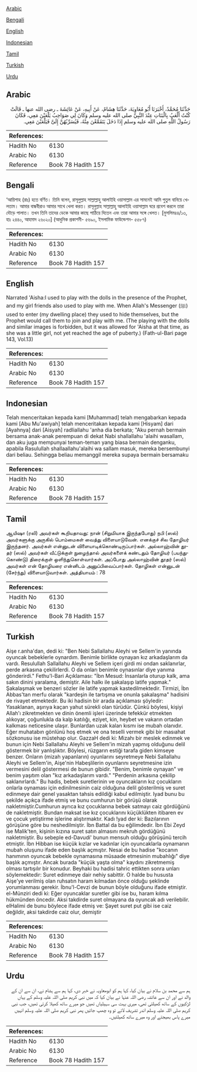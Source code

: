[Arabic](#arabic)

[Bengali](#bengali)

[English](#english)

[Indonesian](#indonesian)

[Tamil](#tamil)

[Turkish](#turkish)

[Urdu](#urdu)

## Arabic


<div dir="rtl" lang="ar" style={{fontSize:'larger',backgroundColor:'#f8f9fa',padding:20}}>
حَدَّثَنَا مُحَمَّدٌ، أَخْبَرَنَا أَبُو مُعَاوِيَةَ، حَدَّثَنَا هِشَامٌ، عَنْ أَبِيهِ، عَنْ عَائِشَةَ ـ رضى الله عنها ـ قَالَتْ كُنْتُ أَلْعَبُ بِالْبَنَاتِ عِنْدَ النَّبِيِّ صلى الله عليه وسلم وَكَانَ لِي صَوَاحِبُ يَلْعَبْنَ مَعِي، فَكَانَ رَسُولُ اللَّهِ صلى الله عليه وسلم إِذَا دَخَلَ يَتَقَمَّعْنَ مِنْهُ، فَيُسَرِّبُهُنَّ إِلَىَّ فَيَلْعَبْنَ مَعِي‏.‏
</div>
<div style={{backgroundColor:'#f8f9fa',padding:20, marginBottom: 10}}><table> <thead> <tr> <th>References:</th> <th></th> </tr> </thead> <tbody><tr><td>Hadith No</td><td>6130</td></tr><tr><td>Arabic No</td><td>6130</td></tr><tr><td>Reference</td><td>Book 78 Hadith 157</td></tr></tbody></table></div>

## Bengali


<div dir="ltr" lang="bn" style={{fontSize:'larger',backgroundColor:'#f8f9fa',padding:20}}>
‘আয়িশাহ (রাঃ) হতে বর্ণিত। তিনি বলেন, রাসূলুল্লাহ সাল্লাল্লাহু আলাইহি ওয়াসাল্লাম এর সামনেই আমি পুতুল বানিয়ে খেলতাম। আমার বান্ধবীরাও আমার সাথে খেলা করত। রাসূলুল্লাহ সাল্লাল্লাহু আলাইহি ওয়াসাল্লাম ঘরে প্রবেশ করলে তারা দৌড়ে পালাত। তখন তিনি তাদের ডেকে আমার কাছে পাঠিয়ে দিতেন এবং তারা আমার সঙ্গে খেলত। [মুসলিম৪৪/১৩, হাঃ ২৪৪০, আহমাদ ২৬০২০] (আধুনিক প্রকাশনী- ৫৬৯০, ইসলামিক ফাউন্ডেশন- ৫৫৮৭)
</div>
<div style={{backgroundColor:'#f8f9fa',padding:20, marginBottom: 10}}><table> <thead> <tr> <th>References:</th> <th></th> </tr> </thead> <tbody><tr><td>Hadith No</td><td>6130</td></tr><tr><td>Arabic No</td><td>6130</td></tr><tr><td>Reference</td><td>Book 78 Hadith 157</td></tr></tbody></table></div>

## English


<div dir="ltr" lang="en" style={{fontSize:'larger',backgroundColor:'#f8f9fa',padding:20}}>
Narrated 'Aisha:I used to play with the dolls in the presence of the Prophet, and my girl friends also used to play with me. When Allah's Messenger (ﷺ) used to enter (my dwelling place) they used to hide themselves, but the Prophet would call them to join and play with me. (The playing with the dolls and similar images is forbidden, but it was allowed for 'Aisha at that time, as she was a little girl, not yet reached the age of puberty.) (Fath-ul-Bari page 143, Vol.13)
</div>
<div style={{backgroundColor:'#f8f9fa',padding:20, marginBottom: 10}}><table> <thead> <tr> <th>References:</th> <th></th> </tr> </thead> <tbody><tr><td>Hadith No</td><td>6130</td></tr><tr><td>Arabic No</td><td>6130</td></tr><tr><td>Reference</td><td>Book 78 Hadith 157</td></tr></tbody></table></div>

## Indonesian


<div dir="ltr" lang="id" style={{fontSize:'larger',backgroundColor:'#f8f9fa',padding:20}}>
Telah menceritakan kepada kami [Muhammad] telah mengabarkan kepada kami [Abu Mu'awiyah] telah menceritakan kepada kami [Hisyam] dari [Ayahnya] dari [Aisyah] radliallahu 'anha dia berkata; "Aku pernah bermain bersama anak-anak perempuan di dekat Nabi shallallahu 'alaihi wasallam, dan aku juga mempunyai teman-teman yang biasa bermain denganku, apabila Rasulullah shallaallahu'alaihi wa sallam masuk, mereka bersembunyi dari beliau. Sehingga beliau memanggil mereka supaya bermain bersamaku
</div>
<div style={{backgroundColor:'#f8f9fa',padding:20, marginBottom: 10}}><table> <thead> <tr> <th>References:</th> <th></th> </tr> </thead> <tbody><tr><td>Hadith No</td><td>6130</td></tr><tr><td>Arabic No</td><td>6130</td></tr><tr><td>Reference</td><td>Book 78 Hadith 157</td></tr></tbody></table></div>

## Tamil


<div dir="ltr" lang="ta" style={{fontSize:'larger',backgroundColor:'#f8f9fa',padding:20}}>
ஆயிஷா (ரலி) அவர்கள் கூறியதாவது: நான் (சிறுமியாக இருந்தபோது) நபி (ஸல்) அவர்களுக்கு அருகில் பொம்மைகள் வைத்து விளையாடுவேன். எனக்குச் சில தோழியர் இருந்தனர். அவர்கள் என்னுடன் விளையாடிக்கொண்டிருப்பார்கள். அல்லாஹ்வின் தூதர் (ஸல்) அவர்கள் வீட்டுக்குள் நுழைந்தால் அவர்களைக் கண்டதும் தோழியர் (பயந்துகொண்டு) திரைக்குள் ஒளிந்துகொள்வார்கள். அப்போது அல்லாஹ்வின் தூதர் (ஸல்) அவர்கள் என் தோழியரை என்னிடம் அனுப்பிவைப்பார்கள். தோழிகள் என்னுடன் (சேர்ந்து) விளையாடுவார்கள். அத்தியாயம் : 78
</div>
<div style={{backgroundColor:'#f8f9fa',padding:20, marginBottom: 10}}><table> <thead> <tr> <th>References:</th> <th></th> </tr> </thead> <tbody><tr><td>Hadith No</td><td>6130</td></tr><tr><td>Arabic No</td><td>6130</td></tr><tr><td>Reference</td><td>Book 78 Hadith 157</td></tr></tbody></table></div>

## Turkish


<div dir="ltr" lang="tr" style={{fontSize:'larger',backgroundColor:'#f8f9fa',padding:20}}>
Aişe r.anha'dan, dedi ki: "Ben Nebi Sallallahu Aleyhi ve Sellem'in yanında oyuncak bebeklerle oynardım. Benimle birlikte oynayan kız arkadaşlarım da vardı. Resulullah Sallallahu Aleyhi ve Sellem içeri girdi mi ondan saklanırlar, perde arkasına çekilirlerdi. O da onları benimle oynasınlar diye yanıma gönderirdi." Fethu'l-Bari Açıklaması: "İbn Mesud: İnsanlarla oturup kalk, ama sakın dinini yaralama, demiştir. Aile halkı ile şakalaşıp latife yapmak." Şakalaşmak ve benzeri sözler ile latife yapmak kastedilmektedir. Tirmizi, İbn Abbas'tan merfu olarak "kardeşin ile tartışma ve onunla şakalaşma" hadisini de rivayet etmektedir. Bu iki hadisin bir arada açıklaması şöyledir: Yasaklanan, aşırıya kaçan yahut sürekli olan türüdür. Çünkü böylesi, kişiyi Allah'ı zikretmekten ve dinin önemli işleri üzerinde tefekkür etmekten alıkoyar, çoğunlukla da kalp katılığı, eziyet, kin, heybet ve vakarın ortadan kalkması neticesine ulaşır. Bunlardan uzak kalan kısmı ise mubah olanıdır. Eğer muhatabın gönlünü hoş etmek ve ona teselli vermek gibi bir masıahat sözkonusu ise müstehap olur. GazzaH dedi ki: Mizahı bir meslek edinmek ve bunun için Nebi Sallallahu Aleyhi ve Sellem'in mizah yapmış olduğunu delil göstermek bir yanlışlıktır. Böylesi, rüzgarın estiği tarafa giden kimseye benzer. Onların (mizah yapanların) oyunlarını seyretmeye Nebi Sallallahu Aleyhi ve Sellem'in, Aişe'nin Habeşlilerin oyunlarını seyretmesine izin vermesini delil göstermesi de bunun gibidir. "Benim, benimle oynayan" ve benim yaşıtım olan "kız arkadaşlarım vardı." "Perdenin arkasına çekilip saklanırlardı." Bu hadis, bebek suretlerinin ve oyuncakların kız çocukların onlarla oynaması için edinilmesinin caiz olduğuna delil gösterilmiş ve suret edinmeye dair genel yasaktan tahsis edildiği kabul edilmiştir. Iyad bunu bu şekilde açıkça ifade etmiş ve bunu cumhurun bir görüşü olarak nakletmiştir.Cumhurun ayrıca kız çocuklarına bebek satmayı caiz gördüğünü de nakletmiştir. Bundan maksat ise kız çocuklarını küçüklükten itibaren ev ve çocuk yetiştirme işlerine alıştırmaktır. Kadı !yad der ki: Bazılarının görüşüne göre bu neshedilmiştir. İbn Battal da bu eğilimdedir. İbn Ebi Zeyd ise Malik'ten, kişinin kızına suret satın almasını mekruh gördüğünü nakletmiştir. Bu sebeple ed-Davudi' bunun mensuh olduğu görüşünü tercih etmiştir. İbn Hibban ise küçük kızlar ve kadınlar için oyuncaklarla oynamanın mubah oluşunu ifade eden başlık açmıştır. Nesai de bu hadise "kocanın hanımının oyuncak bebekle oynamasına müsaade etmesinin mubahlığı" diye başlık açmıştır. Ancak burada "küçük yaşta olma" kaydını zikretmemiş olması tartışılır bir konudur. Beyhaki bu hadisi tahric ettikten sonra unları söylemektedir: Suret edinmeye dair nehiy sabittir. O halde bu hususta Aişe'ye verilmiş olan ruhsatın haram kılmadan önce olduğu şeklinde yorumlanması gerekir. İbnu'l-Cevzi de bunun böyle olduğunu ifade etmiştir. el-Münziri dedi ki: Eğer oyuncaklar suretler gibi ise bu, haram kılma hükmünden öncedir. Aksi takdirde suret olmayana da oyuncak adı verilebilir. elHalimi de bunu böylece ifade etmiş ve: Şayet suret put gibi ise caiz değildir, aksi takdirde caiz olur, demiştir
</div>
<div style={{backgroundColor:'#f8f9fa',padding:20, marginBottom: 10}}><table> <thead> <tr> <th>References:</th> <th></th> </tr> </thead> <tbody><tr><td>Hadith No</td><td>6130</td></tr><tr><td>Arabic No</td><td>6130</td></tr><tr><td>Reference</td><td>Book 78 Hadith 157</td></tr></tbody></table></div>

## Urdu


<div dir="rtl" lang="ur" style={{fontSize:'larger',backgroundColor:'#f8f9fa',padding:20}}>
ہم سے محمد بن سلام نے بیان کیا، کہا ہم کو ابومعاویہ نے خبر دی، کہا ہم سے ہشام نے، ان سے ان کے والد نے اور ان سے عائشہ رضی اللہ عنہا نے بیان کیا کہ میں نبی کریم صلی اللہ علیہ وسلم کے یہاں لڑکیوں کے ساتھ کھیلتی تھی، میری بہت سی سہیلیاں تھیں جو میرے ساتھ کھیلا کرتی تھیں، جب نبی کریم صلی اللہ علیہ وسلم اندر تشریف لاتے تو وہ چھپ جاتیں پھر نبی کریم صلی اللہ علیہ وسلم انہیں میرے پاس بھیجتے اور وہ میرے ساتھ کھیلتیں۔
</div>
<div style={{backgroundColor:'#f8f9fa',padding:20, marginBottom: 10}}><table> <thead> <tr> <th>References:</th> <th></th> </tr> </thead> <tbody><tr><td>Hadith No</td><td>6130</td></tr><tr><td>Arabic No</td><td>6130</td></tr><tr><td>Reference</td><td>Book 78 Hadith 157</td></tr></tbody></table></div>